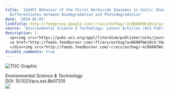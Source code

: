 ```yaml
---
title: '[ASAP] Behavior of the Chiral Herbicide Imazamox in Soils: Enantiomer Composition
  Differentiates between Biodegradation and Photodegradation'
date: '2019-05-02'
linkTitle: http://feedproxy.google.com/~r/acs/esthag/~3/D66NTWe10cU/acs.est.8b07210
source: 'Environmental Science & Technology: Latest Articles (ACS Publications)'
description: |-
  <p><img src="https://pubs.acs.org/appl/literatum/publisher/achs/journals/content/esthag/0/esthag.ahead-of-print/acs.est.8b07210/20190502/images/medium/es-2018-07210z_0004.gif" alt="TOC Graphic"/></p><div><cite>Environmental Science & Technology</cite></div><div>DOI: 10.1021/acs.est.8b07210</div><div class="feedflare">
  <a href="http://feeds.feedburner.com/~ff/acs/esthag?a=D66NTWe10cU:YAAwqssdS7k:yIl2AUoC8zA"><img src="http://feeds.feedburner.com/~ff/acs/esthag?d=yIl2AUoC8zA" border="0"></img></a>
  </div><img src="http://feeds.feedburner.com/~r/acs/esthag/~4/D66NTWe10cU" height="1" width="1" ...
disable_comments: true
---
```

<p><img src="https://pubs.acs.org/appl/literatum/publisher/achs/journals/content/esthag/0/esthag.ahead-of-print/acs.est.8b07210/20190502/images/medium/es-2018-07210z_0004.gif" alt="TOC Graphic"/></p><div><cite>Environmental Science & Technology</cite></div><div>DOI: 10.1021/acs.est.8b07210</div><div class="feedflare">
<a href="http://feeds.feedburner.com/~ff/acs/esthag?a=D66NTWe10cU:YAAwqssdS7k:yIl2AUoC8zA"><img src="http://feeds.feedburner.com/~ff/acs/esthag?d=yIl2AUoC8zA" border="0"></img></a>
</div><img src="http://feeds.feedburner.com/~r/acs/esthag/~4/D66NTWe10cU" height="1" width="1" ...